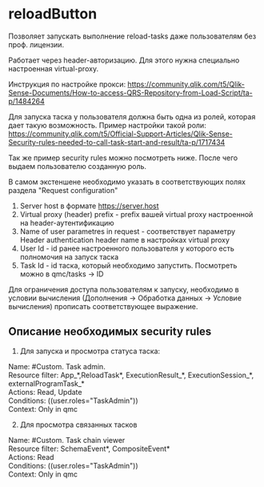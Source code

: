 # reloadButton

Позволяет запускать выполнение reload-tasks даже пользователям без проф. лицензии.

Работает через header-авторизацию.
Для этого нужна специально настроенная virtual-proxy.

Инструкция по настройке прокси: https://community.qlik.com/t5/Qlik-Sense-Documents/How-to-access-QRS-Repository-from-Load-Script/ta-p/1484264

Для запуска таска у пользователя должна быть одна из ролей, которая дает такую возможность. Пример настройки такой роли: https://community.qlik.com/t5/Official-Support-Articles/Qlik-Sense-Security-rules-needed-to-call-task-start-and-result/ta-p/1717434

Так же пример security rules можно посмотреть ниже. После чего выдаем пользователю созданную роль.

В самом экстеншене необходимо указать в соответствующих полях раздела "Request configuration"
1. Server host в формате https://server.host
2. Virtual proxy (header) prefix - prefix вашей virtual proxy настроенной на header-аутентификацию
3. Name of user parametres in request - соответствует параметру Header authentication header name в настройках virtual proxy
4. User Id - id ранее настроенного пользователя у которого есть полномочия на запуск таска
5. Task Id - id таска, который необходимо запустить. Посмотреть можно в qmc/tasks -> ID


Для ограничения доступа пользователям к запуску, необходимо в условии вычисления (Дополнения -> Обработка данных -> Условие вычисления) прописать соответствующее выражение.

## Описание необходимых security rules

1. Для запуска и просмотра статуса таска:

Name: #Custom. Task admin. \
Resource filter: App_\*,ReloadTask\*, ExecutionResult_\*, ExecutionSession_\*, externalProgramTask_\* \
Actions: Read, Update \
Conditions: ((user.roles="TaskAdmin")) \
Context: Only in qmc 

2. Для просмотра связанных тасков

Name: #Custom. Task chain viewer \
Resource filter: SchemaEvent\*, CompositeEvent\* \
Actions: Read \
Conditions: ((user.roles="TaskAdmin")) \
Context: Only in qmc 
